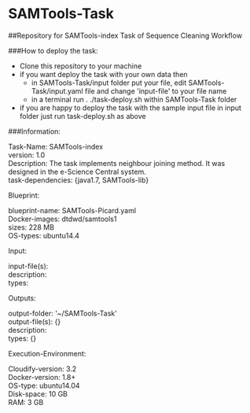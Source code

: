 # SAMTools-Task
##Repository for SAMTools-index Task of Sequence Cleaning Workflow

###How to deploy the task:  
- Clone this repository to your machine   
- if you want deploy the task with your own data then  
  - in SAMTools-Task/input folder put your file, edit SAMTools-Task/input.yaml file and change 'input-file' to your file name  
  - in a terminal run . ./task-deploy.sh within SAMTools-Task folder  
- if you are happy to deploy the task with the sample input file in input folder just run task-deploy.sh as above  

###Information:  

  Task-Name: SAMTools-index  
  version: 1.0  
  Description: The task implements neighbour joining method. It was designed in the e-Science Central system.  
  task-dependencies: {java1.7, SAMTools-lib}   
  
Blueprint:  
  
  blueprint-name: SAMTools-Picard.yaml  
  Docker-images: dtdwd/samtools1  
  sizes: 228 MB  
  OS-types: ubuntu14.4   
  
Input:  
  
  input-file(s):   
  description:   
  types:   
  
Outputs:  
  
  output-folder: '~/SAMTools-Task'  
  output-file(s): {}  
  description:  
  types: {}  
  
Execution-Environment:  
  
  Cloudify-version: 3.2  
  Docker-version: 1.8+  
  OS-type: ubuntu14.04  
  Disk-space: 10 GB  
  RAM: 3 GB  
